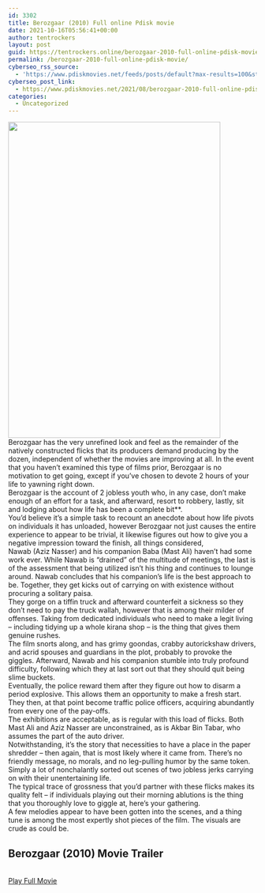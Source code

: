```yaml
---
id: 3302
title: Berozgaar (2010) Full online Pdisk movie
date: 2021-10-16T05:56:41+00:00
author: tentrockers
layout: post
guid: https://tentrockers.online/berozgaar-2010-full-online-pdisk-movie/
permalink: /berozgaar-2010-full-online-pdisk-movie/
cyberseo_rss_source:
  - 'https://www.pdiskmovies.net/feeds/posts/default?max-results=100&start-index=1101'
cyberseo_post_link:
  - https://www.pdiskmovies.net/2021/08/berozgaar-2010-full-online-pdisk-movie.html
categories:
  - Uncategorized
---
```

<div class="separator">
  <a href="https://1.bp.blogspot.com/-8x4_sk46QC8/YQ-WUg_VTFI/AAAAAAAAADE/GCa_yBGrT3Mxl0G56i4ryBxgapcUrOUIgCLcBGAsYHQ/s295/Berozgaar%2B%25282010%2529%2BFull%2Bonline%2BPdisk%2Bmovie.jpg" imageanchor="1"><img loading="lazy" border="0" data-original-height="295" data-original-width="198" height="640" src="https://1.bp.blogspot.com/-8x4_sk46QC8/YQ-WUg_VTFI/AAAAAAAAADE/GCa_yBGrT3Mxl0G56i4ryBxgapcUrOUIgCLcBGAsYHQ/w430-h640/Berozgaar%2B%25282010%2529%2BFull%2Bonline%2BPdisk%2Bmovie.jpg" width="430" /></a>
</div>



<div>
  <div>
    <span>Berozgaar has the very unrefined look and feel as the remainder of the natively constructed flicks that its producers demand producing by the dozen, independent of whether the movies are improving at all. In the event that you haven&#8217;t examined this type of films prior, Berozgaar is no motivation to get going, except if you&#8217;ve chosen to devote 2 hours of your life to yawning right down.&nbsp;</span>
  </div>
  
  <div>
    <span>Berozgaar is the account of 2 jobless youth who, in any case, don&#8217;t make enough of an effort for a task, and afterward, resort to robbery, lastly, sit and lodging about how life has been a complete bit**.&nbsp;</span>
  </div>
  
  <div>
    <span>You&#8217;d believe it&#8217;s a simple task to recount an anecdote about how life pivots on individuals it has unloaded, however Berozgaar not just causes the entire experience to appear to be trivial, it likewise figures out how to give you a negative impression toward the finish, all things considered,&nbsp;</span>
  </div>
  
  <div>
    <span>Nawab (Aziz Nasser) and his companion Baba (Mast Ali) haven&#8217;t had some work ever. While Nawab is &#8220;drained&#8221; of the multitude of meetings, the last is of the assessment that being utilized isn&#8217;t his thing and continues to lounge around. Nawab concludes that his companion&#8217;s life is the best approach to be. Together, they get kicks out of carrying on with existence without procuring a solitary paisa.&nbsp;</span>
  </div>
  
  <div>
    <span>They gorge on a tiffin truck and afterward counterfeit a sickness so they don&#8217;t need to pay the truck wallah, however that is among their milder of offenses. Taking from dedicated individuals who need to make a legit living &#8211; including tidying up a whole kirana shop &#8211; is the thing that gives them genuine rushes.&nbsp;</span>
  </div>
  
  <div>
    <span>The film snorts along, and has grimy goondas, crabby autorickshaw drivers, and acrid spouses and guardians in the plot, probably to provoke the giggles. Afterward, Nawab and his companion stumble into truly profound difficulty, following which they at last sort out that they should quit being slime buckets.&nbsp;</span>
  </div>
  
  <div>
    <span>Eventually, the police reward them after they figure out how to disarm a period explosive. This allows them an opportunity to make a fresh start. They then, at that point become traffic police officers, acquiring abundantly from every one of the pay-offs.&nbsp;</span>
  </div>
  
  <div>
    <span>The exhibitions are acceptable, as is regular with this load of flicks. Both Mast Ali and Aziz Nasser are unconstrained, as is Akbar Bin Tabar, who assumes the part of the auto driver.&nbsp;</span>
  </div>
  
  <div>
    <span>Notwithstanding, it&#8217;s the story that necessities to have a place in the paper shredder &#8211; then again, that is most likely where it came from. There&#8217;s no friendly message, no morals, and no leg-pulling humor by the same token. Simply a lot of nonchalantly sorted out scenes of two jobless jerks carrying on with their unentertaining life.&nbsp;</span>
  </div>
  
  <div>
    <span>The typical trace of grossness that you&#8217;d partner with these flicks makes its quality felt &#8211; if individuals playing out their morning ablutions is the thing that you thoroughly love to giggle at, here&#8217;s your gathering.&nbsp;</span>
  </div>
  
  <div>
    <span>A few melodies appear to have been gotten into the scenes, and a thing tune is among the most expertly shot pieces of the film. The visuals are crude as could be.</span>
  </div>
</div>

<div>
  <h2>
    <span>Berozgaar (2010) Movie Trailer</span>
  </h2>
</div>

  
<a href="https://kofilink.com/1/bnYyaTYxMDAwNHl5?dn=1" onclick="window.open('https://kofilink.com/1/bnYyaTYxMDAwNHl5?dn=1','popup','width=600,height=600'); return false;" target="popup" rel="noopener"><br /> Play Full Movie<br /> </a>